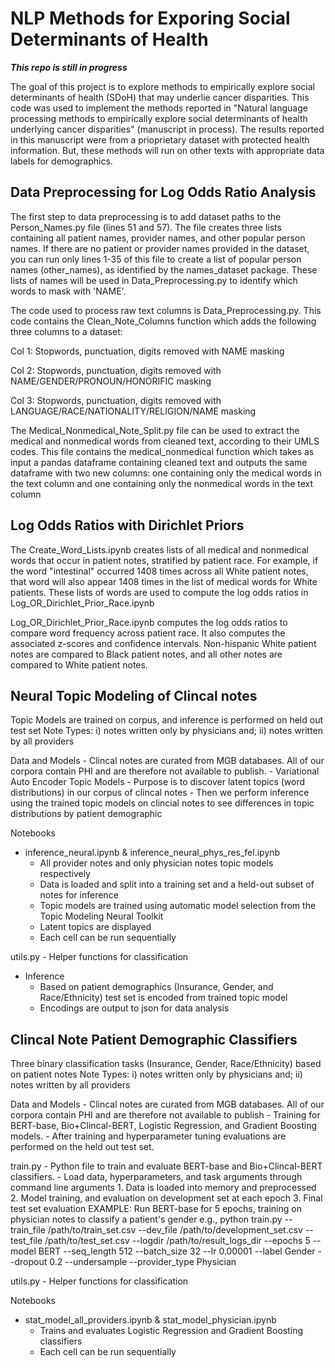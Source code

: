 # NLP Methods for Exporing Social Determinants of Health
***This repo is still in progress***

The goal of this project is to explore methods to empirically explore social determinants of health (SDoH) that may underlie cancer disparities. This code was used to implement the methods reported in "Natural language processing methods to empirically explore social determinants of health underlying cancer disparities" (manuscript in process). The results reported in this manuscript were from a prioprietary dataset with protected health information. But, these methods will run on other texts with appropriate data labels for demographics.

## Data Preprocessing for Log Odds Ratio Analysis

The first step to data preprocessing is to add dataset paths to the Person_Names.py file (lines 51 and 57). The file creates three lists containing all patient names, provider names, and other popular person names. If there are no patient or provider names provided in the dataset, you can run only lines 1-35 of this file to create a list of popular person names (other_names), as identified by the names_dataset package. These lists of names will be used in Data_Preprocessing.py to identify which words to mask with 'NAME'.


The code used to process raw text columns is Data_Preprocessing.py. This code contains the Clean_Note_Columns function which adds the following three columns to a dataset:

Col 1: Stopwords, punctuation, digits removed with NAME masking

Col 2:  Stopwords, punctuation, digits removed with NAME/GENDER/PRONOUN/HONORIFIC masking

Col 3: Stopwords, punctuation, digits removed with LANGUAGE/RACE/NATIONALITY/RELIGION/NAME masking


The Medical_Nonmedical_Note_Split.py file can be used to extract the medical and nonmedical words from cleaned text, according to their UMLS codes. This file contains the medical_nonmedical function which takes as input a pandas dataframe containing cleaned text and outputs the same dataframe with two new columns: one containing only the medical words in the text column and one containing only the nonmedical words in the text column

## Log Odds Ratios with Dirichlet Priors

The Create_Word_Lists.ipynb creates lists of all medical and nonmedical words that occur in patient notes, stratified by patient race. For example, if the word "intestinal" occurred 1408 times across all White patient notes, that word will also appear 1408 times in the list of medical words for White patients. These lists of words are used to compute the log odds ratios in Log_OR_Dirichlet_Prior_Race.ipynb


Log_OR_Dirichlet_Prior_Race.ipynb computes the log odds ratios to compare word frequency across patient race. It also computes the associated z-scores and confidence intervals. Non-hispanic White patient notes are compared to Black patient notes, and all other notes are compared to White patient notes.

## Neural Topic Modeling of Clincal notes
Topic Models are trained on corpus, and inference is performed on held out test set
Note Types: i) notes written only by physicians and; ii) notes written by all providers

Data and Models
    - Clincal notes are curated from MGB databases. All of our corpora contain PHI and are therefore not available to publish.
    - Variational Auto Encoder Topic Models
        - Purpose is to discover latent topics (word distributions) in our corpus of clincal notes
        - Then we perform inference using the trained topic models on clincial notes to see differences in topic distributions by patient demographic

Notebooks
- inference_neural.ipynb & inference_neural_phys_res_fel.ipynb 
    - All provider notes and only physician notes topic models respectively
    - Data is loaded and split into a training set and a held-out subset of notes for inference
    - Topic models are trained using automatic model selection from the Topic Modeling Neural Toolkit
    - Latent topics are displayed
    - Each cell can be run sequentially 

utils.py
    - Helper functions for classification

- Inference
    - Based on patient demographics (Insurance, Gender, and Race/Ethnicity) test set is encoded from trained topic model
    - Encodings are output to json for data analysis

## Clincal Note Patient Demographic Classifiers

Three binary classification tasks (Insurance, Gender, Race/Ethnicity) based on patient notes 
Note Types: i) notes written only by physicians and; ii) notes written by all providers

Data and Models
    - Clincal notes are curated from MGB databases. All of our corpora contain PHI and are therefore not available to publish
    - Training for BERT-base, Bio+Clincal-BERT, Logistic Regression, and Gradient Boosting models. 
    - After training and hyperparameter tuning evaluations are performed on the held out test set.

train.py
    - Python file to train and evaluate BERT-base and Bio+Clincal-BERT classifiers.
    - Load data, hyperparameters, and task arguments through command line arguments
    1. Data is loaded into memory and preprocessed 
    2. Model training, and evaluation on development set at each epoch
    3. Final test set evaluation
    EXAMPLE: Run BERT-base for 5 epochs, training on physician notes to classify a patient's gender
    e.g., python train.py --train_file /path/to/train_set.csv --dev_file /path/to/development_set.csv --test_file /path/to/test_set.csv --logdir /path/to/result_logs_dir --epochs 5  --model BERT --seq_length 512 --batch_size 32 --lr 0.00001 --label Gender --dropout 0.2 --undersample --provider_type Physician

utils.py
    - Helper functions for classification

Notebooks
- stat_model_all_providers.ipynb & stat_model_physician.ipynb
    - Trains and evaluates Logistic Regression and Gradient Boosting classifiers
    - Each cell can be run sequentially 
